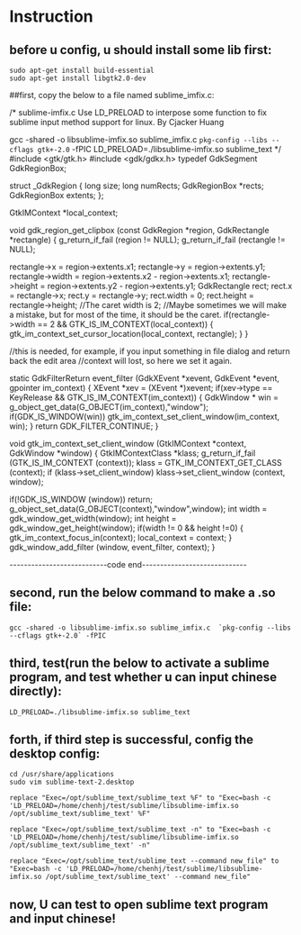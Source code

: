 # Instruction

## before u config, u should install some lib first:
    sudo apt-get install build-essential
    sudo apt-get install libgtk2.0-dev

##first, copy the below to a file named sublime_imfix.c:
<p>
/*
sublime-imfix.c
Use LD_PRELOAD to interpose some function to fix sublime input method support for linux.
By Cjacker Huang <jianzhong.huang at i-soft.com.cn>
 
gcc -shared -o libsublime-imfix.so sublime_imfix.c  `pkg-config --libs --cflags gtk+-2.0` -fPIC
LD_PRELOAD=./libsublime-imfix.so sublime_text
*/
#include <gtk/gtk.h>
#include <gdk/gdkx.h>
typedef GdkSegment GdkRegionBox;
 
struct _GdkRegion
{
  long size;
  long numRects;
  GdkRegionBox *rects;
  GdkRegionBox extents;
};
 
GtkIMContext *local_context;
 
void
gdk_region_get_clipbox (const GdkRegion *region,
            GdkRectangle    *rectangle)
{
  g_return_if_fail (region != NULL);
  g_return_if_fail (rectangle != NULL);
 
  rectangle->x = region->extents.x1;
  rectangle->y = region->extents.y1;
  rectangle->width = region->extents.x2 - region->extents.x1;
  rectangle->height = region->extents.y2 - region->extents.y1;
  GdkRectangle rect;
  rect.x = rectangle->x;
  rect.y = rectangle->y;
  rect.width = 0;
  rect.height = rectangle->height; 
  //The caret width is 2; 
  //Maybe sometimes we will make a mistake, but for most of the time, it should be the caret.
  if(rectangle->width == 2 && GTK_IS_IM_CONTEXT(local_context)) {
        gtk_im_context_set_cursor_location(local_context, rectangle);
  }
}
 
//this is needed, for example, if you input something in file dialog and return back the edit area
//context will lost, so here we set it again.
 
static GdkFilterReturn event_filter (GdkXEvent *xevent, GdkEvent *event, gpointer im_context)
{
    XEvent *xev = (XEvent *)xevent;
    if(xev->type == KeyRelease && GTK_IS_IM_CONTEXT(im_context)) {
       GdkWindow * win = g_object_get_data(G_OBJECT(im_context),"window");
       if(GDK_IS_WINDOW(win))
         gtk_im_context_set_client_window(im_context, win);
    }
    return GDK_FILTER_CONTINUE;
}
 
void gtk_im_context_set_client_window (GtkIMContext *context,
          GdkWindow    *window)
{
  GtkIMContextClass *klass;
  g_return_if_fail (GTK_IS_IM_CONTEXT (context));
  klass = GTK_IM_CONTEXT_GET_CLASS (context);
  if (klass->set_client_window)
    klass->set_client_window (context, window);
 
  if(!GDK_IS_WINDOW (window))
    return;
  g_object_set_data(G_OBJECT(context),"window",window);
  int width = gdk_window_get_width(window);
  int height = gdk_window_get_height(window);
  if(width != 0 && height !=0) {
    gtk_im_context_focus_in(context);
    local_context = context;
  }
  gdk_window_add_filter (window, event_filter, context); 
}
</p>
---------------------------code end-----------------------------

## second, run the below command to make a .so file:
    gcc -shared -o libsublime-imfix.so sublime_imfix.c  `pkg-config --libs --cflags gtk+-2.0` -fPIC

## third, test(run the below to activate a sublime program, and test whether u can input chinese directly):
    LD_PRELOAD=./libsublime-imfix.so sublime_text

## forth, if third step is successful, config the desktop config:
    cd /usr/share/applications
    sudo vim sublime-text-2.desktop

    replace "Exec=/opt/sublime_text/sublime_text %F" to "Exec=bash -c 'LD_PRELOAD=/home/chenhj/test/sublime/libsublime-imfix.so /opt/sublime_text/sublime_text' %F"

    replace "Exec=/opt/sublime_text/sublime_text -n" to "Exec=bash -c 'LD_PRELOAD=/home/chenhj/test/sublime/libsublime-imfix.so /opt/sublime_text/sublime_text' -n"

    replace "Exec=/opt/sublime_text/sublime_text --command new_file" to "Exec=bash -c 'LD_PRELOAD=/home/chenhj/test/sublime/libsublime-imfix.so /opt/sublime_text/sublime_text' --command new_file"

## now, U can test to open sublime text program and input chinese!
